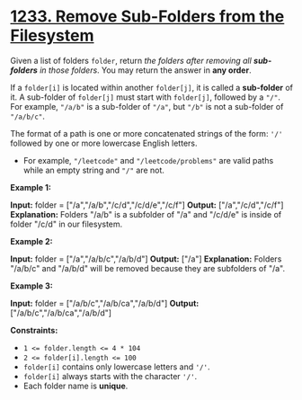 # [1233. Remove Sub-Folders from the Filesystem](https://leetcode.com/problems/remove-sub-folders-from-the-filesystem/)

Given a list of folders  `folder`, return  _the folders after removing all  **sub-folders**  in those folders_. You may return the answer in  **any order**.

If a  `folder[i]`  is located within another  `folder[j]`, it is called a  **sub-folder**  of it. A sub-folder of  `folder[j]`  must start with  `folder[j]`, followed by a  `"/"`. For example,  `"/a/b"`  is a sub-folder of  `"/a"`, but  `"/b"`  is not a sub-folder of  `"/a/b/c"`.

The format of a path is one or more concatenated strings of the form:  `'/'`  followed by one or more lowercase English letters.

-   For example,  `"/leetcode"`  and  `"/leetcode/problems"`  are valid paths while an empty string and  `"/"`  are not.

**Example 1:**

**Input:** folder = ["/a","/a/b","/c/d","/c/d/e","/c/f"]
**Output:** ["/a","/c/d","/c/f"]
**Explanation:** Folders "/a/b" is a subfolder of "/a" and "/c/d/e" is inside of folder "/c/d" in our filesystem.

**Example 2:**

**Input:** folder = ["/a","/a/b/c","/a/b/d"]
**Output:** ["/a"]
**Explanation:** Folders "/a/b/c" and "/a/b/d" will be removed because they are subfolders of "/a".

**Example 3:**

**Input:** folder = ["/a/b/c","/a/b/ca","/a/b/d"]
**Output:** ["/a/b/c","/a/b/ca","/a/b/d"]

**Constraints:**

-   `1 <= folder.length <= 4 * 104`
-   `2 <= folder[i].length <= 100`
-   `folder[i]`  contains only lowercase letters and  `'/'`.
-   `folder[i]`  always starts with the character  `'/'`.
-   Each folder name is  **unique**.
